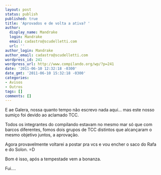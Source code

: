 ```yaml
---
layout: post
status: publish
published: true
title: 'Aprovados e de volta a ativa? '
author:
  display_name: Mandrake
  login: Mandrake
  email: cadastro@scudelletti.com
  url: ''
author_login: Mandrake
author_email: cadastro@scudelletti.com
wordpress_id: 241
wordpress_url: http://www.compilando.org/wp/?p=241
date: '2011-06-10 12:32:18 -0300'
date_gmt: '2011-06-10 15:32:18 -0300'
categories:
- Avisos
- Outros
tags: []
comments: []
---
```

E ae Galera, nossa quanto tempo não escrevo nada aqui... mas este nosso sumiço foi devido ao aclamado TCC.

Todos os integrantes do compilando estavam no mesmo mar só que com barcos diferentes, fomos dois grupos de TCC distintos que alcançaram o mesmo objetivo juntos, a aprovação.

Agora provavelmente voltarei a postar pra vcs e vou encher o saco do Rafa e do Solon. =D

Bom é isso, após a tempestade vem a bonanza.

Fui....
